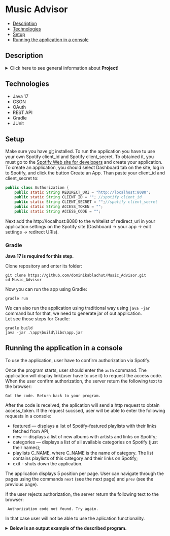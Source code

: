 # Music Advisor
* [Description](#description)
* [Technologies](#technologies)
* [Setup](#setup)
* [Running the application in a console](#running-the-application-in-a-console)

## Description

<details>
<summary>Click here to see general information about <b>Project</b>!</summary>

Web application using Spotify API. It allows the user to view newly released albums and playlists. Suggests playlists based on the music category selected by user.

The idea for project cames from Java Beckend Developer track in [JetBrains Academy](https://www.jetbrains.com/academy/).

</details>

## Technologies

<ul>
  <li>Java 17</li>
  <li>GSON</li>
  <li>OAuth</li>
  <li>REST API</li>
  <li>Gradle</li>
  <li>JUnit</li>
</ul>

## Setup

Make sure you have [git](https://git-scm.com/) installed. To run the application you have tu use your own Spotify client_id and Spotify client_secret. To obtained it, you must go to  the [Spotify Web site for developers](https://developer.spotify.com/dashboard/login) and create your application. To create an application, you should select Dashboard tab on the site, log in to Spotify, and click the button Create an App. Than paste your client_id and client_secret to:

```java
public class Authorization {
    public static String REDIRECT_URI = "http://localhost:8080";
    public static String CLIENT_ID = ""; //spotify client_id
    public static String CLIENT_SECRET = "";//spotify client_secret
    public static String ACCESS_TOKEN = "";
    public static String ACCESS_CODE = "";
```

Next add the http://localhost:8080 to the whitelist of redirect_uri in your application settings on the Spotify site (Dashboard -> your app -> edit settings -> redirect URIs).

### Gradle

<b>Java 17 is required for this step.</b>

Clone repository and enter its folder:

```
git clone https://github.com/dominikablachut/Music_Advisor.git
cd Music_Advisor
```

Now you can run the app using Gradle:

```
gradle run
```

We can also run the application using traditional way using ```java -jar``` command but for that, we need to generate jar of out application.  
Let see those steps for Gradle:

```
gradle build
java -jar .\app\build\libs\app.jar
```

## Running the application in a console

To use the application, user have to confirm authorization via Spotify.

Once the program starts, user should enter the ```auth``` command. The application will display link(user have to use it) to request the access code. When the user confirm authorization, the server return the following text to the browser:

```Got the code. Return back to your program.```

After the code is received, the aplication will send a http request to obtain access_token. If the request sucssed, user will be able to enter the following requests in a console:
- featured — displays a list of Spotify-featured playlists with their links fetched from API;
- new — displays a list of new albums with artists and links on Spotify;
- categories — displays a list of all available categories on Spotify (just their names);
- playlists C_NAME, where C_NAME is the name of category. The list contains playlists of this category and their links on Spotify;
- exit - shuts down the application.

The application displays 5 position per page. User can navigate through the pages using the commands ```next``` (see the next page) and ```prev``` (see the previous page).

If the user rejects authorization,  the server return the following text to the browser:

``` Authorization code not found. Try again.```

In that case user will not be able to use the aplication functionality.

<details>
<summary><b>Below is an output example of the described program.</b></summary>

The greater-than symbol followed by a space ```(> )``` represents the user input. Note that it's not part of the input.
  
```
> new
Please, provide access for application.
> auth
use this link to request the access code:
https://accounts.spotify.com/authorize?client_id=a19ee7dbfda443b2a8150c9101bfd645&redirect_uri=http://localhost:8080&response_type=code
waiting for code...
code received
Making http request for access_token...
Success!
> new
OT ALL HEROES WEAR CAPES
[Metro Boomin, Travis Scott, 21 Savage]
https://open.spotify.com/album/1zNr37qd3iZJ899byrTkcj

I Used To Know Her - Part 2 - EP
[H.E.R.]
https://open.spotify.com/album/46imFLgb9fR1Io6EoPYeQh

The Last Rocket
[Takeoff]
https://open.spotify.com/album/5XRCcUfwtLNQflDd9cfz4U

Interstate Gospel
[Pistol Annies]
https://open.spotify.com/album/0IXxmmlfSQxgJNWnNjHhgJ

El Mal Querer
[ROSALÍA]
https://open.spotify.com/album/355bjCHzRJztCzaG5Za4gq

---PAGE 1 OF 5---
> prev
No more pages.
> next
Mountains
[Sia, Diplo, Labrinth]
https://open.spotify.com/album/3dB0bCgmpEgCSr3aU1bOtv

Pussy Is God
[King Princess]
https://open.spotify.com/album/4UzCY6ikiEN4rgY26I4jg0

Shootin Shots (feat. Ty Dolla $ign & Tory Lanez)
[Trey Songz, Ty Dolla $ign]
https://open.spotify.com/album/6Erhbwa5HmDwuzYacUpLPr

Runaway
[Lil Peep]
https://open.spotify.com/album/38sesm68q3lg21o6Lpzslc

RESET
[Moneybagg Yo]
https://open.spotify.com/album/547DJFUYOl2SBYJbo2jZX1

---PAGE 2 OF 5---
> categories
Top Lists
Mood
Chill
Hip-Hop
Electronic/Dance
---PAGE 1 OF 10---
> next
Kids & Family
Rock
Indie
Happy Holidays
Workout
---PAGE 2 OF 10---
> exit
```

</details>
  



